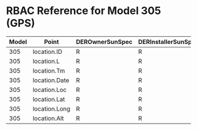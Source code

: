 # RBAC Reference for Model 305 (GPS)

| Model | Point | DEROwnerSunSpec | DERInstallerSunSpec | DERVendorSunSpec | ServiceProviderSunSpec | GridOperatorSunSpec |
|-------|-------|------------------|---------------------|------------------|------------------------|---------------------|
| 305 | location.ID | R | R | R | R | R |
| 305 | location.L | R | R | R | R | R |
| 305 | location.Tm | R | R | R | R | R |
| 305 | location.Date | R | R | R | R | R |
| 305 | location.Loc | R | R | R | R | R |
| 305 | location.Lat | R | R | R | R | R |
| 305 | location.Long | R | R | R | R | R |
| 305 | location.Alt | R | R | R | R | R |
